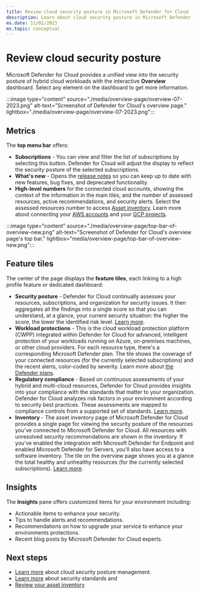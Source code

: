 ```yaml
---
title: Review cloud security posture in Microsoft Defender for Cloud
description: Learn about cloud security posture in Microsoft Defender for Cloud
ms.date: 11/02/2023
ms.topic: conceptual
---
```


# Review cloud security posture 

Microsoft Defender for Cloud provides a unified view into the security posture of hybrid cloud workloads with the 
interactive **Overview** dashboard. Select any element on the dashboard to get more information.

:::image type="content" source="./media/overview-page/overview-07-2023.png" alt-text="Screenshot of Defender for Cloud's overview page." lightbox="./media/overview-page/overview-07-2023.png":::

## Metrics


The **top menu bar** offers:

- **Subscriptions** - You can view and filter the list of subscriptions by selecting this button. Defender for Cloud will adjust the display to reflect the security posture of the selected subscriptions.
- **What's new** - Opens the [release notes](release-notes.md) so you can keep up to date with new features, bug fixes, and deprecated functionality.
- **High-level numbers** for the connected cloud accounts, showing the context of the information in the main tiles, and the number of assessed resources, active recommendations, and security alerts. Select the assessed resources number to access [Asset inventory](asset-inventory.md). Learn more about connecting your [AWS accounts](quickstart-onboard-aws.md) and your [GCP projects](quickstart-onboard-gcp.md).

:::image type="content" source="./media/overview-page/top-bar-of-overview-new.png" alt-text="Screenshot of Defender for Cloud's overview page's top bar." lightbox="media/overview-page/top-bar-of-overview-new.png":::

## Feature tiles

The center of the page displays the **feature tiles**, each linking to a high profile feature or dedicated dashboard:

- **Security posture** - Defender for Cloud continually assesses your resources, subscriptions, and organization for security issues. It then aggregates all the findings into a single score so that you can understand, at a glance, your current security situation: the higher the score, the lower the identified risk level. [Learn more](secure-score-security-controls.md).
- **Workload protections** - This is the cloud workload protection platform (CWPP) integrated within Defender for Cloud for advanced, intelligent protection of your workloads running on Azure, on-premises machines, or other cloud providers. For each resource type, there's a corresponding Microsoft Defender plan. The tile shows the coverage of your connected resources (for the currently selected subscriptions) and the recent alerts, color-coded by severity. Learn more about [the Defender plans](defender-for-cloud-introduction.md#protect-cloud-workloads).
- **Regulatory compliance** - Based on continuous assessments of your hybrid and multi-cloud resources, Defender for Cloud provides insights into your compliance with the standards that matter to your organization. Defender for Cloud analyzes risk factors in your environment according to security best practices. These assessments are mapped to compliance controls from a supported set of standards. [Learn more](regulatory-compliance-dashboard.md).
- **Inventory** - The asset inventory page of Microsoft Defender for Cloud provides a single page for viewing the security posture of the resources you've connected to Microsoft Defender for Cloud. All resources with unresolved security recommendations are shown in the inventory. If you've enabled the integration with Microsoft Defender for Endpoint and enabled Microsoft Defender for Servers, you'll also have access to a software inventory. The tile on the overview page shows you at a glance the total healthy and unhealthy resources (for the currently selected subscriptions). [Learn more](asset-inventory.md).

## Insights

The **Insights** pane offers customized items for your environment including:

- Actionable items to enhance your security.
- Tips to handle alerts and recommendations.
- Recommendations on how to upgrade your service to enhance your environments protections.
- Recent blog posts by Microsoft Defender for Cloud experts.

## Next steps

- [Learn more](concept-cloud-security-posture-management.md) about cloud security posture management.
- [Learn more](security-policy-concept.md) about security standards and
- [Review your asset inventory](asset-inventory.md)

